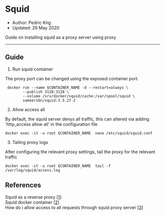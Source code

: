 # Squid
* Author:   Pedric Kng  
* Updated:  26 May 2020

Guide on installing squid as a proxy server using proxy

***

## Guide

1. Run squid container

The proxy port can be changed using the exposed container port.
```docker
 docker run --name $CONTAINER_NAME -d --restart=always \
        --publish 3128:3128 \
        --volume /srv/docker/squid/cache:/var/spool/squid \
        sameersbn/squid:3.5.27-2
```

2. Allow access all

By default, the squid server denys all traffic, this can altered via adding 'http_access allow all' in the configuration file
```docker
docker exec -it -u root $CONTAINER_NAME  nano /etc/squid/squid.conf
```

3. Tailing proxy logs

After configuring the relevant proxy settings, tail the proxy for the relevant traffic

```docker
docker exec -it -u root $CONTAINER_NAME  tail -f /var/log/squid/access.log
```

## References
Squid as a reverse proxy [[1]]  
Squid docker container [[2]]  
How do i allow access to all requests through squid proxy server [[3]]  

[1]:http://derpturkey.com/squid-as-a-reverse-proxy/ "Squid as a reverse proxy"
[2]:https://hub.docker.com/r/sameersbn/squid/ "Squid docker container"
[3]:https://stackoverflow.com/questions/42901716/how-do-i-allow-access-to-all-requests-through-squid-proxy-server "How do i allow access to all requests through squid proxy server"  